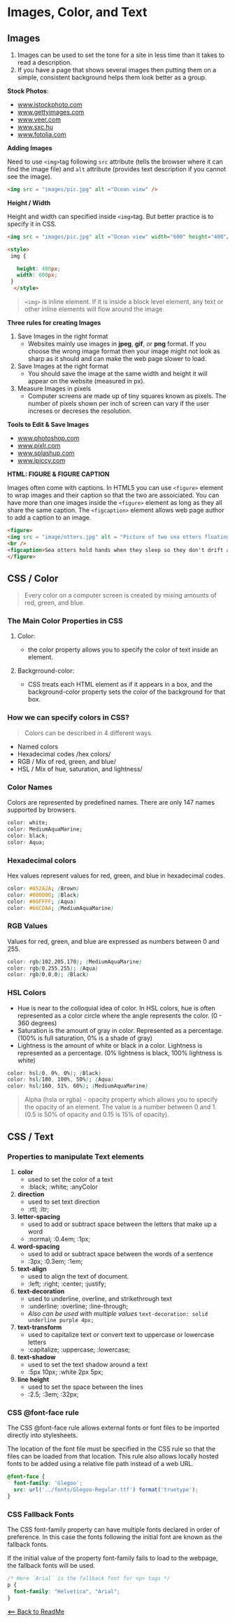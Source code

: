 # Images, Color, and Text

## Images 

1. Images can be used to set the tone for a site in less time than it takes to read a description.
2. If you have a page that shows several images then putting them on a simple, consistent background helps them look better as a group.  

**Stock Photos**:
- www.istockphoto.com
- www.gettyimages.com
- www.veer.com
- www.sxc.hu
- www.fotolia.com  

**Adding Images**

Need to use `<img>`tag following `src` attribute (tells the browser where it can find the image file) and `alt` attribute (provides text description if you cannot see the image).

```html
<img src = "images/pic.jpg" alt ="Ocean view" />
```

**Height / Width**

Height and width can specified inside `<img>`tag. But better practice is to specify it in CSS.

```html
<img src = "images/pic.jpg" alt ="Ocean view" width="600" height="400"/>

<style>
 img {

   height: 400px;
   width: 600px;
 } 
  </style>
``` 

> `<img>` is inline element. If it is inside a block level element, any text or other inline elements will flow around the image.

**Three rules for creating Images**

1. Save Images in the right format
    - Websites mainly use images in **jpeg**, **gif**, or **png** format. If you choose the wrong image format then your image might not look as sharp as it should and can make the web page slower to load.
2. Save Images at the right format
    - You should save the image at the same width and height it will appear on the website (measured in px). 
3. Measure Images in pixels
    - Computer screens are made up of tiny squares known as pixels. The number of pixels shown per inch of screen can vary if the user increses or decreses the resolution. 

**Tools to Edit & Save Images**

- www.photoshop.com
- www.pixlr.com
- www.splashup.com
- www.ipiccy.com

**HTML: FIGURE & FIGURE CAPTION**

Images often come with captions. In HTML5 you can use `<figure>` element to wrap images and their caption so that the two are assoiciated.  You can have more than one images inside the `<figure>` element as long as they all share the same caption. The `<figcaption>` element allows web page author to add a caption to an image. 

```html
<figure>
<img src = "image/otters.jpg" alt = "Picture of two sea otters floating in water" />
<br />
<figcaption>Sea otters hold hands when they sleep so they don't drift away from each other.</figcaption>
</figure>
```   

## CSS / Color

> Every color on a computer screen is created by mixing amounts of red, green, and blue.

### The Main Color Properties in CSS

1. Color: 
    - the color property allows you to specify the color of text inside an element.

2. Backgrround-color:
    - CSS treats each HTML element as if it appears in a box, and the background-color property sets the color of the background for that box.

### How we can specify colors in CSS?

> Colors can be described in 4 different ways.

- Named colors
- Hexadecimal codes /hex colors/
- RGB / Mix of red, green, and blue/
- HSL / Mix of hue, saturation, and lightness/


### Color Names

Colors are represented by predefined names. There are only 147 names supported by browsers. 

```css
color: white;
color: MediumAquaMarine;
color: black;
color: Aqua;
```

### Hexadecimal colors

Hex values represent values for red, green, and blue in hexadecimal codes.

```css
color: #A52A2A; (Brown)
color: #000000; (Black)
color: #00FFFF; (Aqua)
color: #66CDAA; (MediumAquaMarine)
```
### RGB Values

Values for red, green, and blue are expressed as numbers between 0 and 255.

```css
color: rgb(102,205,170); (MediumAquaMarine)
color: rgb(0,255,255); (Aqua)
color: rgb(0,0,0); (Black)
```

### HSL Colors

- Hue is near to the colloquial idea of color. In HSL colors, hue is often represented as a color circle where the angle represents the color. (0 - 360 degrees)
- Saturation is the amount of gray in color. Represented as a percentage. (100% is full saturation, 0% is a shade of gray)
- Lightness is the amount of white or black in a color. Lightness is represented as a percentage. (0% lightness is black, 100% lightness is white)

```css
color: hsl(0, 0%, 0%); (Black)
color: hsl(180, 100%, 50%); (Aqua)
color: hsl(160, 51%, 60%); (MediumAquaMarine)
```

> Alpha (hsla or rgba) - opacity property which allows you to specify the opacity of an element. The value is a number between 0 and 1. (0.5 is 50% of opacity and 0.15 is 15% of opacity).


## CSS / Text

### Properties to manipulate Text elements

1. **color**
    - used to set the color of a text
    - :black; :white; :anyColor
2. **direction**
    - used to set text direction
    - :rtl; :ltr;
3. **letter-spacing**
    - used to add or subtract space between the letters that make up a word
    - :normal; :0.4em; :1px;
4. **word-spacing**
    - used to add or subtract space between the words of a sentence 
    - :3px; :0.3em; :1em;
5. **text-align**
    - used to align the text of document.
    - :left; :right; :center; :justify;
6. **text-decoration**
    - used to underline, overline, and strikethrough text
    - :underline; :overline; :line-through;
    - _Also can be used with multiple values_ `text-decoration: solid underline purple 4px;`
7. **text-transform**
    - used to capitalize text or convert text to uppercase or lowercase letters
    - :capitalize; :uppercase; :lowercase;
8. **text-shadow**
    - used to set the text shadow around a text
    - :5px 10px; :white 2px 5px;
9. **line height**
    - used to set the space between the lines
    - :2.5; :3em; :32px;  

### CSS @font-face rule 

The CSS @font-face rule allows external fonts or font files to be imported directly into stylesheets.  

The location of the font file must be specified in the CSS rule so that the files can be loaded from that location. This rule also allows locally hosted fonts to be added using a relative file path instead of a web URL.

```css
@font-face {
  font-family: 'Glegoo';
  src: url('../fonts/Glegoo-Regular.ttf') format('truetype');
}
```

### CSS Fallback Fonts

The CSS font-family property can have multiple fonts declared in order of preference. In this case the fonts following the initial font are known as the fallback fonts.

If the initial value of the property font-family fails to load to the webpage, the fallback fonts will be used.

```css 
/* Here `Arial` is the fallback font for <p> tags */
p {
  font-family: "Helvetica", "Arial";
}
```   

[<== Back to ReadMe](../README.md)

